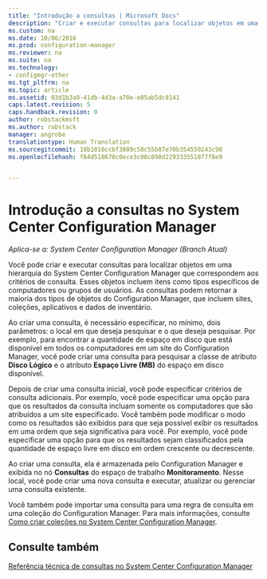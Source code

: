 ```yaml
---
title: "Introdução a consultas | Microsoft Docs"
description: "Criar e executar consultas para localizar objetos em uma hierarquia do System Center Configuration Manager que correspondem aos critérios de consulta."
ms.custom: na
ms.date: 10/06/2016
ms.prod: configuration-manager
ms.reviewer: na
ms.suite: na
ms.technology:
- configmgr-other
ms.tgt_pltfrm: na
ms.topic: article
ms.assetid: 03d1b3a9-41db-4d3a-a70e-e05ab5dc8141
caps.latest.revision: 5
caps.handback.revision: 0
author: robstackmsft
ms.author: robstack
manager: angrobe
translationtype: Human Translation
ms.sourcegitcommit: 10b1010ccbf3889c58c55b87e70b354559243c90
ms.openlocfilehash: f84d518670c0ece3c08c890d2293335518f7f8e9


---
```

# <a name="introduction-to-queries-in-system-center-configuration-manager"></a>Introdução a consultas no System Center Configuration Manager

*Aplica-se a: System Center Configuration Manager (Branch Atual)*

Você pode criar e executar consultas para localizar objetos em uma hierarquia do System Center Configuration Manager que correspondem aos critérios de consulta. Esses objetos incluem itens como tipos específicos de computadores ou grupos de usuários. As consultas podem retornar a maioria dos tipos de objetos do Configuration Manager, que incluem sites, coleções, aplicativos e dados de inventário.  

 Ao criar uma consulta, é necessário especificar, no mínimo, dois parâmetros: o local em que deseja pesquisar e o que deseja pesquisar. Por exemplo, para encontrar a quantidade de espaço em disco que está disponível em todos os computadores em um site do Configuration Manager, você pode criar uma consulta para pesquisar a classe de atributo **Disco Lógico** e o atributo **Espaço Livre (MB)** do espaço em disco disponível.  

 Depois de criar uma consulta inicial, você pode especificar critérios de consulta adicionais. Por exemplo, você pode especificar uma opção para que os resultados da consulta incluam somente os computadores que são atribuídos a um site especificado. Você também pode modificar o modo como os resultados são exibidos para que seja possível exibir os resultados em uma ordem que seja significativa para você. Por exemplo, você pode especificar uma opção para que os resultados sejam classificados pela quantidade de espaço livre em disco em ordem crescente ou decrescente.  

 Ao criar uma consulta, ela é armazenada pelo Configuration Manager e exibida no nó **Consultas** do espaço de trabalho **Monitoramento**. Nesse local, você pode criar uma nova consulta e executar, atualizar ou gerenciar uma consulta existente.  

 Você também pode importar uma consulta para uma regra de consulta em uma coleção do Configuration Manager. Para mais informações, consulte [Como criar coleções no System Center Configuration Manager](../../../core/clients/manage/collections/create-collections.md).  

## <a name="see-also"></a>Consulte também  
 [Referência técnica de consultas no System Center Configuration Manager](../../../core/servers/manage/queries-technical-reference.md)



<!--HONumber=Dec16_HO3-->


